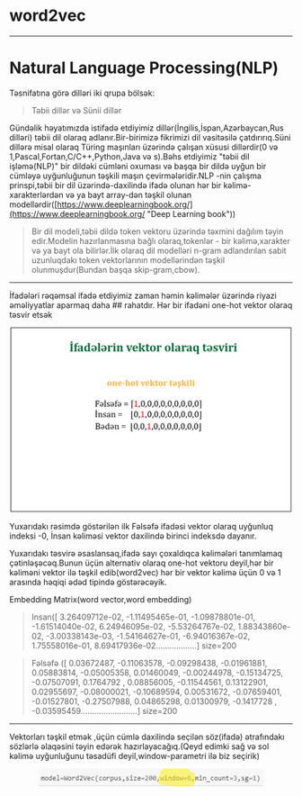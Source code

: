 # word2vec

----------

# Natural Language Processing(NLP) #

Təsnifatına görə dilləri iki qrupa bölsək:
> Təbii dillər 
və Sünii dillər

Gündəlik həyatımızda istifadə etdiyimiz dillər(İngilis,İspan,Azərbaycan,Rus dilləri) təbii dil olaraq adlanır.Bir-birimizə fikrimizi dil vasitəsilə çatdırırıq.Süni dillərə misal olaraq Türing maşınları üzərində çalışan xüsusi dillərdir(0 və 1,Pascal,Fortan,C/C++,Python,Java və s).Bəhs etdiyimiz "təbii dil işləmə(NLP)" bir dildəki cümləni oxuması və başqa bir dildə uyğun bir cümləyə uyğunluğunun təşkili maşın çevirmələridir.NLP -nin çalışma prinspi,təbii bir dil üzərində-daxilində ifadə olunan hər bir kəlimə-xarakterlərdən və ya bayt array-dən təşkil olunan modellərdir([https://www.deeplearningbook.org/](https://www.deeplearningbook.org/ "Deep Learning book"))
> Bir dil modeli,təbii dildə token vektoru üzərində təxmini dağılım təyin edir.Modelin hazırlanmasına bağlı olaraq,tokenlər - bir kəlimə,xarakter və ya bayt ola bilirlər.İlk olaraq dil modelləri n-gram adlandırılan sabit uzunluqdakı token vektorlarının modellərindən təşkil olunmuşdur(Bundan başqa skip-gram,cbow).

----------
> 
İfadələri rəqəmsal ifadə etdiyimiz zaman həmin kəlimələr üzərində riyazi əməliyyatlar aparmaq daha ## rahatdır.
Hər bir ifadəni one-hot vektor olaraq təsvir etsək 

<p align="center"> <img src="image/one-hot.jpg" alt="drawing" width="500"/> </p>


Yuxarıdakı rəsimdə göstərilən ilk Fəlsəfə ifadəsi vektor olaraq uyğunluq indeksi -0,
 İnsan kəliməsi vektor daxilində birinci indeksdə dayanır.

Yuxarıdakı təsvirə əsaslansaq,ifadə sayı çoxaldıqca kəlimələri tanımlamaq çətinləşəcəq.Bunun üçün alternativ olaraq one-hot vektoru deyil,hər bir kəliməni vektor ilə təşkil edib(word2vec) hər bir vektor kəlimə üçün 0 və 1 arasında həqiqi ədəd tipində göstərəcəyik.

Embedding Matrix(word vector,word embedding)

> Insan([ 3.26409712e-02, -1.11495465e-01, -1.09878801e-01, -1.61514040e-02,
        6.24946095e-02, -5.53264767e-02,  1.88343860e-02, -3.00338143e-03,
       -1.54164627e-01, -6.94016367e-02,  1.75558016e-01,  8.69417936e-02..................] size=200


>Fəlsəfə ([ 0.03672487, -0.11063578, -0.09298438, -0.01961881,  0.05883814,
       -0.05005358,  0.01460049, -0.00244978, -0.15134725, -0.07507091,
        0.1764792 ,  0.08856005, -0.11544561,  0.13122901,  0.02955697,
       -0.08000021, -0.10689594,  0.00531672, -0.07659401, -0.01527801,
       -0.27507988,  0.04865298,  0.01300979, -0.1417728 , -0.03595459.........................] size=200


----------

Vektorları təşkil etmək ,üçün cümlə daxilində seçilən söz(ifadə) ətrafındakı sözlərlə əlaqəsini təyin edərək hazırlayacağıq.(Qeyd edimki sağ və sol kəlimə uyğunluğunu təsadüfi deyil,window-parametri ilə biz seçirik)
<p align="center"> <img src="image/v.jpg" alt="drawing" width="400"/> </p>


